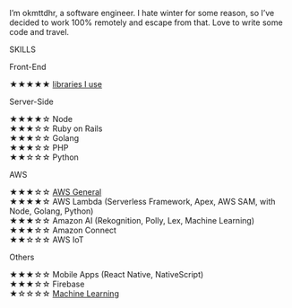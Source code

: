 I’m okmttdhr, a software engineer. I hate winter for some reason, so I’ve decided to work 100% remotely and escape from that. Love to write some code and travel.


SKILLS

Front-End

★★★★★ <a href="https://github.com/okmttdhr/frontend-libraries" target="\_blank">libraries I use</a>


Server-Side

★★★★☆ Node
<br>
★★★☆☆ Ruby on Rails
<br>
★★★☆☆ Golang
<br>
★★★☆☆ PHP
<br>
★★☆☆☆ Python


AWS

★★★☆☆ <a href="https://bit.ly/2xHecoD" target="\_blank">AWS General</a>
<br>
★★★★☆ AWS Lambda (Serverless Framework, Apex, AWS SAM, with Node, Golang, Python)
<br>
★★★☆☆ Amazon AI (Rekognition, Polly, Lex, Machine Learning)
<br>
★★★☆☆ Amazon Connect
<br>
★★☆☆☆ AWS IoT


Others

★★★☆☆ Mobile Apps (React Native, NativeScript)
<br>
★★★☆☆ Firebase
<br>
★☆☆☆☆ <a href="https://www.coursera.org/account/accomplishments/certificate/ZPU9E9KA9BBV" target="\_blank">Machine Learning</a>
